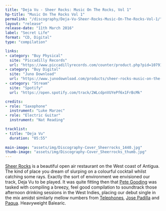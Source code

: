 ```yaml
---
title: "Deja Vu - Sheer Rocks: Music On The Rocks, Vol 1"
hp-title: "Music On The Rocks Vol 1"
permalink: "/discography/Deja-Vu-Sheer-Rocks-Music-On-The-Rocks-Vol-1/"
layout: "release"
release-date: "11th March 2016"
label: "Secret Life"
format: "CD, Digital"
type: "compilation"

links:
- category: "Buy Physical"
  site: "Piccadilly Records"
  url: "https://www.piccadillyrecords.com/counter/product.php?pid=107913"
- category: "Buy Digital"
  site: "Juno Download"
  url: "https://www.junodownload.com/products/sheer-rocks-music-on-the-rocks/3031419-02/"
- category: "Stream"
  site: "Spotify"
  url: "https://open.spotify.com/track/2WLcdpnVUYePf6x1FrBcMk"

credits:
- role: "Saxophone"
  instrument: "Luke Marzec"
- role: "Electric Guitar"
  instrument: "Nat Reading"

tracklist:
- title: "Deja Vu"
  duration: "05:55"
  
main-image: "assets/img/Discography-Cover_Sheerrocks_1440.jpg"
thumb-image: "assets/img/Discography-Cover_Sheerrocks_thumb.jpg"
---
```


[Sheer Rocks](http://www.sheer-rocks.com/) is a beautiful open air restaurant on the West coast of Antigua. The kind of place you dream of slurping on a colourful cocktail whilst catching some rays. Exactly the sort of environment we envisioned our track, Deja Vu to be played. It was quite fitting then that [Pete Gooding](https://www.residentadvisor.net/dj/petegooding) was tasked with compiling a breezy, feel good compilation to soundtrack those afternoon drinking sessions in the West Indies, placing our debut single in the mix amidst similarly mellow numbers from [Telephones](https://soundcloud.com/telephones), [Jose Padilla](https://en.wikipedia.org/wiki/Jos%C3%A9_Padilla_(DJ)) and [Paqua](https://www.residentadvisor.net/dj/paqua). Heavyweight Balearic.